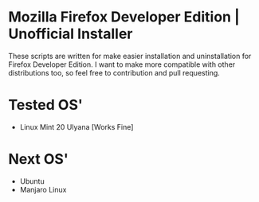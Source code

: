 # Mozilla Firefox Developer Edition | Unofficial Installer

These scripts are written for make easier installation and uninstallation for Firefox Developer Edition. I want to make more compatible with other distributions too, so feel free to contribution and pull requesting.

# Tested OS'

* Linux Mint 20 Ulyana [Works Fine]

# Next OS'

* Ubuntu
* Manjaro Linux